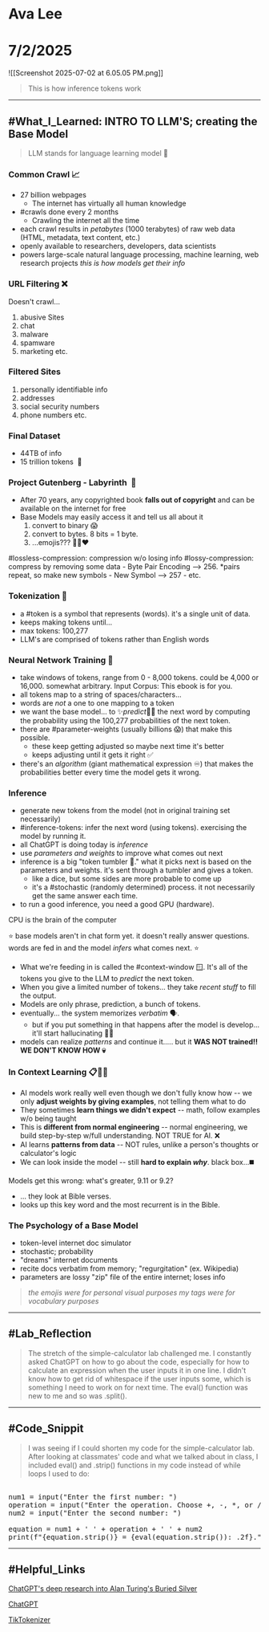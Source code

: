 # Ava Lee

# 7/2/2025

![[Screenshot 2025-07-02 at 6.05.05 PM.png]]
> This is how inference tokens work

---
## #What_I_Learned: INTRO TO LLM'S; creating the Base Model

> LLM stands for language learning model 🤔
### Common Crawl 📈
- 27 billion webpages
	- The internet has virtually all human knowledge
- #crawls done every 2 months
	- Crawling the internet all the time
- each crawl results in *petabytes* (1000 terabytes) of raw web data (HTML, metadata, text content, etc.)
- openly available to researchers, developers, data scientists
- powers large-scale natural language processing, machine learning, web research projects
 *this is how models get their info*
### URL Filtering ❌
Doesn't crawl...
1. abusive Sites
2. chat
3. malware
4. spamware
5. marketing
etc.
### Filtered Sites 
1. personally identifiable info
2. addresses
3. social security numbers
4. phone numbers
etc.
### Final Dataset
- 44TB of info
- 15 trillion tokens  🤯
### Project Gutenberg - Labyrinth  📖
- After 70 years, any copyrighted book **falls out of copyright** and can be available on the internet for free
- Base Models may easily access it and tell us all about it
	1. convert to binary 😱
	2. convert to bytes. 8 bits = 1 byte.
	3. ...emojis??? 🌽🤯❤️

#lossless-compression: compression w/o losing info
#lossy-compression: compress by removing some data
	- Byte Pair Encoding --> 256. *pairs repeat, so make new symbols
	- New Symbol --> 257
	- etc.

### Tokenization 💝
- a #token is a symbol that represents (words). it's a single unit of data.
- keeps making tokens until...
- max tokens: 100,277
- LLM's are comprised of tokens rather than English words

### Neural Network Training 💪
- take windows of tokens, range from 0 - 8,000 tokens. could be 4,000 or 16,000. somewhat arbitrary. Input Corpus: This ebook is for you. 
- all tokens map to a string of spaces/characters...
- words are *not* a one to one mapping to a token
- we want the base model... to ✨*predict*🔮✨ the next word by computing the probability using the 100,277 probabilities of the next token.
- there are #parameter-weights (usually billions 😱) that make this possible. 
	- these keep getting adjusted so maybe next time it's better
	- keeps adjusting until it gets it right ✅
- there's an *algorithm* (giant mathematical expression ♾️) that makes the probabilities better every time the model gets it wrong.
### Inference
- generate new tokens from the model (not in original training set necessarily)
- #inference-tokens: infer the next word (using tokens). exercising the model by running it.
- all ChatGPT is doing today is *inference*
- use *parameters and weights* to improve what comes out next
- inference is a big "token tumbler 🎲." what it picks next is based on the parameters and weights. it's sent through a tumbler and gives a token.
	- like a dice, but some sides are more probable to come up
	- it's a #stochastic (randomly determined) process. it not necessarily get the same answer each time.
- to run a good inference, you need a good GPU (hardware).

CPU is the brain of the computer

⭐️ base models aren't in chat form yet. it doesn't really answer questions. words are fed in and the model *infers* what comes next. ⭐️
- What we're feeding in is called the #context-window 🪟. It's all of the tokens you give to the LLM to *predict* the next token.
- When you give a limited number of tokens... they take *recent stuff* to fill the output.
- Models are only phrase, prediction, a bunch of tokens.
- eventually... the system memorizes *verbatim* 🗣️. 
	- but if you put something in that happens after the model is develop... it'll start hallucinating 😵‍💫
- models can realize *patterns* and continue it..... but it **WAS NOT trained‼️ WE DON'T KNOW HOW 💀**

### In Context Learning 📋📖📝
- AI models work really well even though we don't fully know how -- we only **adjust weights by giving examples**, not telling them what to do
- They sometimes **learn things we didn't expect** -- math, follow examples w/o being taught
- This is **different from normal engineering** -- normal engineering, we build step-by-step w/full understanding. NOT TRUE for AI. ❌
- AI learns **patterns from data** -- NOT rules, unlike a person's thoughts or calculator's logic 
- We can look inside the model -- still **hard to explain *why***. black box...◼️

Models get this wrong: what's greater, 9.11 or 9.2?
- ... they look at Bible verses.
- looks up this key word and the most recurrent is in the Bible.

### The Psychology of a Base Model
- token-level internet doc simulator
- stochastic; probability
- "dreams" internet documents
- recite docs verbatim from memory; "regurgitation" (ex. Wikipedia)
- parameters are lossy "zip" file of the entire internet; loses info



> *the emojis were for personal visual purposes*
> *my tags were for vocabulary purposes*


---

##  #Lab_Reflection

> The stretch of the simple-calculator lab challenged me. I constantly asked ChatGPT on how to go about the code, especially for how to calculate an expression when the user inputs it in one line. I didn't know how to get rid of whitespace if the user inputs some, which is something I need to work on for next time. The eval() function was new to me and so was .split().

---
## #Code_Snippit

> I was seeing if I could shorten my code for the simple-calculator lab. After looking at classmates' code and what we talked about in class, I included eval() and .strip() functions in my code instead of while loops I used to do:
<pre> 
num1 = input("Enter the first number: ")
operation = input("Enter the operation. Choose +, -, *, or /: ")
num2 = input("Enter the second number: ")

equation = num1 + ' ' + operation + ' ' + num2
print(f"{equation.strip()} = {eval(equation.strip()): .2f}.")
</pre>
---
## #Helpful_Links

[ChatGPT's deep research into Alan Turing's Buried Silver](https://lms.turingguild.com/courses/8/library/reck3MvZ3oUqV9eDh)

[ChatGPT](https://chatgpt.com/c/686587f2-16ec-8013-a768-32fa9a146109)

[TikTokenizer](https://tiktokenizer.vercel.app/?model=cl100k_base)


